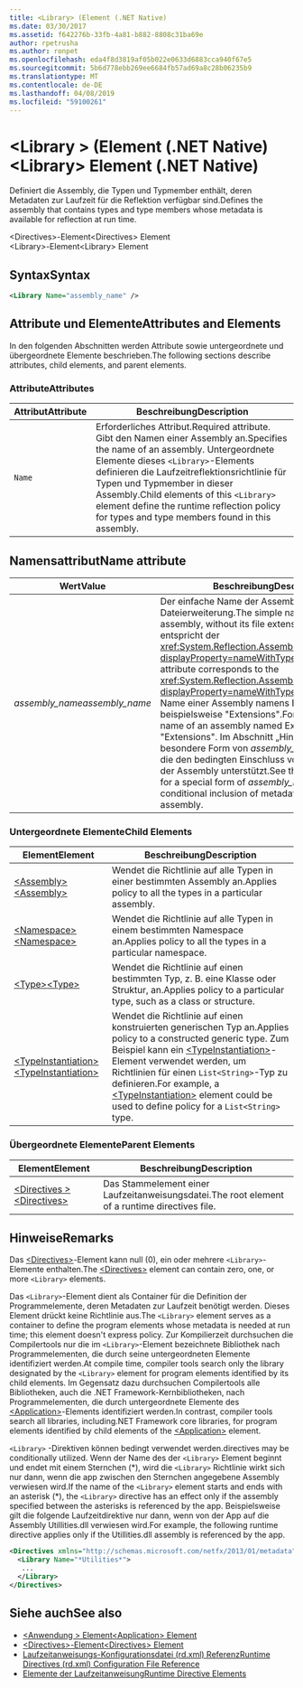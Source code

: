 ```yaml
---
title: <Library> (Element (.NET Native)
ms.date: 03/30/2017
ms.assetid: f642276b-33fb-4a81-b882-8808c31ba69e
author: rpetrusha
ms.author: ronpet
ms.openlocfilehash: eda4f8d3819af05b022e0633d6883cca940f67e5
ms.sourcegitcommit: 5b6d778ebb269ee6684fb57ad69a8c28b06235b9
ms.translationtype: MT
ms.contentlocale: de-DE
ms.lasthandoff: 04/08/2019
ms.locfileid: "59100261"
---
```

# <a name="library-element-net-native"></a><span data-ttu-id="b6e1f-102">\<Library > (Element (.NET Native)</span><span class="sxs-lookup"><span data-stu-id="b6e1f-102">\<Library> Element (.NET Native)</span></span>
<span data-ttu-id="b6e1f-103">Definiert die Assembly, die Typen und Typmember enthält, deren Metadaten zur Laufzeit für die Reflektion verfügbar sind.</span><span class="sxs-lookup"><span data-stu-id="b6e1f-103">Defines the assembly that contains types and type members whose metadata is available for reflection at run time.</span></span>  
  
 <span data-ttu-id="b6e1f-104">\<Directives>-Element</span><span class="sxs-lookup"><span data-stu-id="b6e1f-104">\<Directives> Element</span></span>  
<span data-ttu-id="b6e1f-105">\<Library>-Element</span><span class="sxs-lookup"><span data-stu-id="b6e1f-105">\<Library> Element</span></span>  
  
## <a name="syntax"></a><span data-ttu-id="b6e1f-106">Syntax</span><span class="sxs-lookup"><span data-stu-id="b6e1f-106">Syntax</span></span>  
  
```xml  
<Library Name="assembly_name" />  
```  
  
## <a name="attributes-and-elements"></a><span data-ttu-id="b6e1f-107">Attribute und Elemente</span><span class="sxs-lookup"><span data-stu-id="b6e1f-107">Attributes and Elements</span></span>  
 <span data-ttu-id="b6e1f-108">In den folgenden Abschnitten werden Attribute sowie untergeordnete und übergeordnete Elemente beschrieben.</span><span class="sxs-lookup"><span data-stu-id="b6e1f-108">The following sections describe attributes, child elements, and parent elements.</span></span>  
  
### <a name="attributes"></a><span data-ttu-id="b6e1f-109">Attribute</span><span class="sxs-lookup"><span data-stu-id="b6e1f-109">Attributes</span></span>  
  
|<span data-ttu-id="b6e1f-110">Attribut</span><span class="sxs-lookup"><span data-stu-id="b6e1f-110">Attribute</span></span>|<span data-ttu-id="b6e1f-111">Beschreibung</span><span class="sxs-lookup"><span data-stu-id="b6e1f-111">Description</span></span>|  
|---------------|-----------------|  
|`Name`|<span data-ttu-id="b6e1f-112">Erforderliches Attribut.</span><span class="sxs-lookup"><span data-stu-id="b6e1f-112">Required attribute.</span></span> <span data-ttu-id="b6e1f-113">Gibt den Namen einer Assembly an.</span><span class="sxs-lookup"><span data-stu-id="b6e1f-113">Specifies the name of an assembly.</span></span> <span data-ttu-id="b6e1f-114">Untergeordnete Elemente dieses `<Library>`-Elements definieren die Laufzeitreflektionsrichtlinie für Typen und Typmember in dieser Assembly.</span><span class="sxs-lookup"><span data-stu-id="b6e1f-114">Child elements of this `<Library>` element define the runtime reflection policy for types and type members found in this assembly.</span></span>|  
  
## <a name="name-attribute"></a><span data-ttu-id="b6e1f-115">Namensattribut</span><span class="sxs-lookup"><span data-stu-id="b6e1f-115">Name attribute</span></span>  
  
|<span data-ttu-id="b6e1f-116">Wert</span><span class="sxs-lookup"><span data-stu-id="b6e1f-116">Value</span></span>|<span data-ttu-id="b6e1f-117">Beschreibung</span><span class="sxs-lookup"><span data-stu-id="b6e1f-117">Description</span></span>|  
|-----------|-----------------|  
|*<span data-ttu-id="b6e1f-118">assembly_name</span><span class="sxs-lookup"><span data-stu-id="b6e1f-118">assembly_name</span></span>*|<span data-ttu-id="b6e1f-119">Der einfache Name der Assembly ohne Dateierweiterung.</span><span class="sxs-lookup"><span data-stu-id="b6e1f-119">The simple name of the assembly, without its file extension.</span></span> <span data-ttu-id="b6e1f-120">Dieses Attribut entspricht der <xref:System.Reflection.AssemblyName.Name%2A?displayProperty=nameWithType>-Eigenschaft.</span><span class="sxs-lookup"><span data-stu-id="b6e1f-120">This attribute corresponds to the <xref:System.Reflection.AssemblyName.Name%2A?displayProperty=nameWithType> property.</span></span> <span data-ttu-id="b6e1f-121">Der Name einer Assembly namens Extensions.dll lautet beispielsweise "Extensions".</span><span class="sxs-lookup"><span data-stu-id="b6e1f-121">For example, the name of an assembly named Extensions.dll is "Extensions".</span></span> <span data-ttu-id="b6e1f-122">Im Abschnitt „Hinweise“ ist eine besondere Form von *assembly_name* beschrieben, die den bedingten Einschluss von Metadaten aus der Assembly unterstützt.</span><span class="sxs-lookup"><span data-stu-id="b6e1f-122">See the Remarks section for a special form of *assembly_name* that supports conditional inclusion of metadata from the assembly.</span></span>|  
  
### <a name="child-elements"></a><span data-ttu-id="b6e1f-123">Untergeordnete Elemente</span><span class="sxs-lookup"><span data-stu-id="b6e1f-123">Child Elements</span></span>  
  
|<span data-ttu-id="b6e1f-124">Element</span><span class="sxs-lookup"><span data-stu-id="b6e1f-124">Element</span></span>|<span data-ttu-id="b6e1f-125">Beschreibung</span><span class="sxs-lookup"><span data-stu-id="b6e1f-125">Description</span></span>|  
|-------------|-----------------|  
|[<span data-ttu-id="b6e1f-126">\<Assembly></span><span class="sxs-lookup"><span data-stu-id="b6e1f-126">\<Assembly></span></span>](../../../docs/framework/net-native/assembly-element-net-native.md)|<span data-ttu-id="b6e1f-127">Wendet die Richtlinie auf alle Typen in einer bestimmten Assembly an.</span><span class="sxs-lookup"><span data-stu-id="b6e1f-127">Applies policy to all the types in a particular assembly.</span></span>|  
|[<span data-ttu-id="b6e1f-128">\<Namespace></span><span class="sxs-lookup"><span data-stu-id="b6e1f-128">\<Namespace></span></span>](../../../docs/framework/net-native/namespace-element-net-native.md)|<span data-ttu-id="b6e1f-129">Wendet die Richtlinie auf alle Typen in einem bestimmten Namespace an.</span><span class="sxs-lookup"><span data-stu-id="b6e1f-129">Applies policy to all the types in a particular namespace.</span></span>|  
|[<span data-ttu-id="b6e1f-130">\<Type></span><span class="sxs-lookup"><span data-stu-id="b6e1f-130">\<Type></span></span>](../../../docs/framework/net-native/type-element-net-native.md)|<span data-ttu-id="b6e1f-131">Wendet die Richtlinie auf einen bestimmten Typ, z. B. eine Klasse oder Struktur, an.</span><span class="sxs-lookup"><span data-stu-id="b6e1f-131">Applies policy to a particular type, such as a class or structure.</span></span>|  
|[<span data-ttu-id="b6e1f-132">\<TypeInstantiation></span><span class="sxs-lookup"><span data-stu-id="b6e1f-132">\<TypeInstantiation></span></span>](../../../docs/framework/net-native/typeinstantiation-element-net-native.md)|<span data-ttu-id="b6e1f-133">Wendet die Richtlinie auf einen konstruierten generischen Typ an.</span><span class="sxs-lookup"><span data-stu-id="b6e1f-133">Applies policy to a constructed generic type.</span></span> <span data-ttu-id="b6e1f-134">Zum Beispiel kann ein [\<TypeInstantiation>](../../../docs/framework/net-native/typeinstantiation-element-net-native.md)-Element verwendet werden, um Richtlinien für einen `List<String>`-Typ zu definieren.</span><span class="sxs-lookup"><span data-stu-id="b6e1f-134">For example, a [\<TypeInstantiation>](../../../docs/framework/net-native/typeinstantiation-element-net-native.md) element could be used to define policy for a `List<String>` type.</span></span>|  
  
### <a name="parent-elements"></a><span data-ttu-id="b6e1f-135">Übergeordnete Elemente</span><span class="sxs-lookup"><span data-stu-id="b6e1f-135">Parent Elements</span></span>  
  
|<span data-ttu-id="b6e1f-136">Element</span><span class="sxs-lookup"><span data-stu-id="b6e1f-136">Element</span></span>|<span data-ttu-id="b6e1f-137">Beschreibung</span><span class="sxs-lookup"><span data-stu-id="b6e1f-137">Description</span></span>|  
|-------------|-----------------|  
|[<span data-ttu-id="b6e1f-138">\<Directives ></span><span class="sxs-lookup"><span data-stu-id="b6e1f-138">\<Directives></span></span>](../../../docs/framework/net-native/directives-element-net-native.md)|<span data-ttu-id="b6e1f-139">Das Stammelement einer Laufzeitanweisungsdatei.</span><span class="sxs-lookup"><span data-stu-id="b6e1f-139">The root element of a runtime directives file.</span></span>|  
  
## <a name="remarks"></a><span data-ttu-id="b6e1f-140">Hinweise</span><span class="sxs-lookup"><span data-stu-id="b6e1f-140">Remarks</span></span>  
 <span data-ttu-id="b6e1f-141">Das [\<Directives>](../../../docs/framework/net-native/directives-element-net-native.md)-Element kann null (0), ein oder mehrere `<Library>`-Elemente enthalten.</span><span class="sxs-lookup"><span data-stu-id="b6e1f-141">The [\<Directives>](../../../docs/framework/net-native/directives-element-net-native.md) element can contain zero, one, or more `<Library>` elements.</span></span>  
  
 <span data-ttu-id="b6e1f-142">Das `<Library>`-Element dient als Container für die Definition der Programmelemente, deren Metadaten zur Laufzeit benötigt werden. Dieses Element drückt keine Richtlinie aus.</span><span class="sxs-lookup"><span data-stu-id="b6e1f-142">The `<Library>` element serves as a container to define the program elements whose metadata is needed at run time; this element doesn't express policy.</span></span> <span data-ttu-id="b6e1f-143">Zur Kompilierzeit durchsuchen die Compilertools nur die im `<Library>`-Element bezeichnete Bibliothek nach Programmelementen, die durch seine untergeordneten Elemente identifiziert werden.</span><span class="sxs-lookup"><span data-stu-id="b6e1f-143">At compile time, compiler tools search only the library designated by the `<Library>` element for program elements identified by its child elements.</span></span> <span data-ttu-id="b6e1f-144">Im Gegensatz dazu durchsuchen Compilertools alle Bibliotheken, auch die .NET Framework-Kernbibliotheken, nach Programmelementen, die durch untergeordnete Elemente des [\<Application>](../../../docs/framework/net-native/application-element-net-native.md)-Elements identifiziert werden.</span><span class="sxs-lookup"><span data-stu-id="b6e1f-144">In contrast, compiler tools search all libraries, including.NET Framework core libraries, for program elements identified by child elements of the [\<Application>](../../../docs/framework/net-native/application-element-net-native.md) element.</span></span>  
  
 `<Library>` <span data-ttu-id="b6e1f-145">-Direktiven können bedingt verwendet werden.</span><span class="sxs-lookup"><span data-stu-id="b6e1f-145">directives may be conditionally utilized.</span></span> <span data-ttu-id="b6e1f-146">Wenn der Name des der `<Library>` Element beginnt und endet mit einem Sternchen (\*), wird die `<Library>` Richtlinie wirkt sich nur dann, wenn die app zwischen den Sternchen angegebene Assembly verwiesen wird.</span><span class="sxs-lookup"><span data-stu-id="b6e1f-146">If the name of the `<Library>` element starts and ends with an asterisk (\*), the `<Library>` directive has an effect only if the assembly specified between the asterisks is referenced by the app.</span></span> <span data-ttu-id="b6e1f-147">Beispielsweise gilt die folgende Laufzeitdirektive nur dann, wenn von der App auf die Assembly Utillities.dll verwiesen wird.</span><span class="sxs-lookup"><span data-stu-id="b6e1f-147">For example, the following runtime directive applies only if the Utillities.dll assembly is referenced by the app.</span></span>  
  
```xml  
<Directives xmlns="http://schemas.microsoft.com/netfx/2013/01/metadata">  
  <Library Name="*Utilities*">  
   ...  
  </Library>  
</Directives>  
```  
  
## <a name="see-also"></a><span data-ttu-id="b6e1f-148">Siehe auch</span><span class="sxs-lookup"><span data-stu-id="b6e1f-148">See also</span></span>

- [<span data-ttu-id="b6e1f-149">\<Anwendung > Element</span><span class="sxs-lookup"><span data-stu-id="b6e1f-149">\<Application> Element</span></span>](../../../docs/framework/net-native/application-element-net-native.md)
- [<span data-ttu-id="b6e1f-150">\<Directives>-Element</span><span class="sxs-lookup"><span data-stu-id="b6e1f-150">\<Directives> Element</span></span>](../../../docs/framework/net-native/directives-element-net-native.md)
- [<span data-ttu-id="b6e1f-151">Laufzeitanweisungs-Konfigurationsdatei (rd.xml) Referenz</span><span class="sxs-lookup"><span data-stu-id="b6e1f-151">Runtime Directives (rd.xml) Configuration File Reference</span></span>](../../../docs/framework/net-native/runtime-directives-rd-xml-configuration-file-reference.md)
- [<span data-ttu-id="b6e1f-152">Elemente der Laufzeitanweisung</span><span class="sxs-lookup"><span data-stu-id="b6e1f-152">Runtime Directive Elements</span></span>](../../../docs/framework/net-native/runtime-directive-elements.md)
